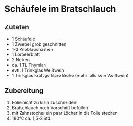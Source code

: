# Schäufele im Bratschlauch

## Zutaten

- 1 Schäufele
- 1 Zwiebel grob geschnitten
- 1-2 Knoblauchzehen
- 1 Lorbeerblatt
- 2 Nelken
- ca. 1 TL Thymian
- evtl. 1 Trinkglas Weißwein
- 1 Trinkglas kräftige klare Brühe (mehr falls kein Weißwein)

## Zubereitung

1. Folie nicht zu klein zuschneiden!
1. Bratschlauch nach Vorschrift befüllen
2. mit Zahnstocher ein paar Löcher in die Folie stechen
3. 180°C ca. 1,5-2 Std.

